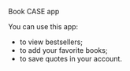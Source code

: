 Book CASE app

You can use this app:

- to view bestsellers;
- to add your favorite books;
- to save quotes in your account.
